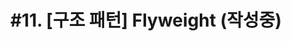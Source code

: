 ---
layout: single
title: "#11. [구조 패턴]  Flyweight
(작성중)"
categories: "pattern"
tag: ["디자인 패턴", "구조 패턴"]
author_profile: false
sidebar: 
    nav: "docs"
---